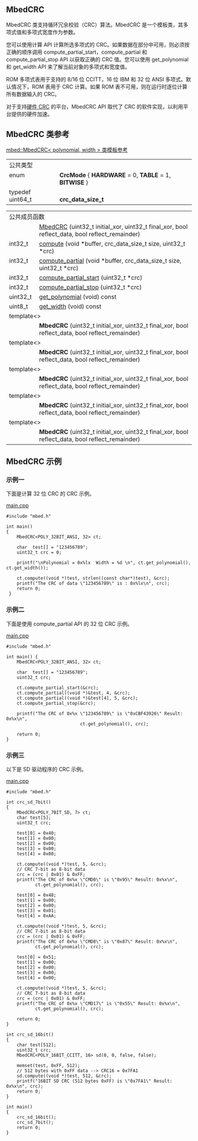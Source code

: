 ## MbedCRC
MbedCRC 类支持循环冗余校验（CRC）算法。MbedCRC 是一个模板类，其多项式值和多项式宽度作为参数。

您可以使用计算 API 计算所选多项式的 CRC。如果数据在部分中可用，则必须按正确的顺序调用 compute_partial_start，compute_partial 和 compute_partial_stop API 以获取正确的 CRC 值。您可以使用 get_polynomial 和 get_width API 来了解当前对象的多项式和宽度值。

ROM 多项式表用于支持的 8/16 位 CCITT，16 位 IBM 和 32 位 ANSI 多项式。默认情况下，ROM 表用于 CRC 计算。如果 ROM 表不可用，则在运行时逐位计算所有数据输入的 CRC。

对于支持[硬件 CRC](https://os.mbed.com/docs/v5.9/reference/hardware-crc.html) 的平台，MbedCRC API 取代了 CRC 的软件实现，以利用平台提供的硬件加速。

## MbedCRC 类参考
[mbed::MbedCRC< polynomial, width > 类模板参考](http://os.mbed.com/docs/v5.9/mbed-os-api-doxy/classmbed_1_1_mbed_c_r_c.html)

<table><tbody><tr><td colspan="2">公共类型</td>
		</tr><tr><td style="vertical-align:top;"><a id="a460b4a23de42769fdfea09bfbdf5f370" target="_blank"></a>enum &nbsp;</td>
			<td style="vertical-align:bottom;"><strong>CrcMode</strong> { <strong>HARDWARE</strong> = 0, <strong>TABLE</strong> = 1, <strong>BITWISE</strong> }</td>
		</tr><tr><td style="vertical-align:top;"><a id="a74a3b0f7cede6da24b596640eda679ea" target="_blank"></a> typedef uint64_t&nbsp;</td>
			<td style="vertical-align:bottom;"><strong>crc_data_size_t</strong></td>
		</tr></tbody></table>
<table><tbody><tr><td colspan="2">公共成员函数</td>
		</tr><tr><td style="vertical-align:top;">&nbsp;</td>
			<td style="vertical-align:bottom;"><a href="http://os.mbed.com/docs/v5.9/mbed-os-api-doxy/classmbed_1_1_mbed_c_r_c.html#a00dd2fd5840f07683b99f5580a87fbe9" rel="nofollow" target="_blank">MbedCRC</a> (uint32_t initial_xor, uint32_t final_xor, bool reflect_data, bool reflect_remainder)</td>
		</tr><tr><td style="vertical-align:top;">int32_t&nbsp;</td>
			<td style="vertical-align:bottom;"><a href="http://os.mbed.com/docs/v5.9/mbed-os-api-doxy/classmbed_1_1_mbed_c_r_c.html#aa16c2dfcfb60d912defec6aefe1d2445" rel="nofollow" target="_blank">compute</a> (void *buffer, crc_data_size_t size, uint32_t *crc)</td>
		</tr><tr><td style="vertical-align:top;">int32_t&nbsp;</td>
			<td style="vertical-align:bottom;"><a href="http://os.mbed.com/docs/v5.9/mbed-os-api-doxy/classmbed_1_1_mbed_c_r_c.html#a5a16dba5203cafc08456c8201c29ebcd" rel="nofollow" target="_blank">compute_partial</a> (void *buffer, crc_data_size_t size, uint32_t *crc)</td>
		</tr><tr><td style="vertical-align:top;">int32_t&nbsp;</td>
			<td style="vertical-align:bottom;"><a href="http://os.mbed.com/docs/v5.9/mbed-os-api-doxy/classmbed_1_1_mbed_c_r_c.html#a79f254dcb21ddc55392c7e0414e03903" rel="nofollow" target="_blank">compute_partial_start</a> (uint32_t *crc)</td>
		</tr><tr><td style="vertical-align:top;">int32_t&nbsp;</td>
			<td style="vertical-align:bottom;"><a href="http://os.mbed.com/docs/v5.9/mbed-os-api-doxy/classmbed_1_1_mbed_c_r_c.html#a3b04710727e681b9029d5f321ae63cd0" rel="nofollow" target="_blank">compute_partial_stop</a> (uint32_t *crc)</td>
		</tr><tr><td style="vertical-align:top;">uint32_t&nbsp;</td>
			<td style="vertical-align:bottom;"><a href="http://os.mbed.com/docs/v5.9/mbed-os-api-doxy/classmbed_1_1_mbed_c_r_c.html#a164d73b75ab7c3d60e518f4a93f281bd" rel="nofollow" target="_blank">get_polynomial</a> (void) const</td>
		</tr><tr><td style="vertical-align:top;">uint8_t&nbsp;</td>
			<td style="vertical-align:bottom;"><a href="http://os.mbed.com/docs/v5.9/mbed-os-api-doxy/classmbed_1_1_mbed_c_r_c.html#ab804b27ccd1460aaed8f7d94c8f6931b" rel="nofollow" target="_blank">get_width</a> (void) const</td>
		</tr><tr><td colspan="2"><a id="aae2f4bc3ff10267b1e8e079fe81f2b5b" target="_blank"></a> template&lt;&gt;</td>
		</tr><tr><td style="vertical-align:top;">&nbsp;</td>
			<td style="vertical-align:bottom;"><strong>MbedCRC</strong> (uint32_t initial_xor, uint32_t final_xor, bool reflect_data, bool reflect_remainder)</td>
		</tr><tr><td colspan="2"><a id="a7aab3db6bc864858b7b0b97c236314e5" target="_blank"></a> template&lt;&gt;</td>
		</tr><tr><td style="vertical-align:top;">&nbsp;</td>
			<td style="vertical-align:bottom;"><strong>MbedCRC</strong> (uint32_t initial_xor, uint32_t final_xor, bool reflect_data, bool reflect_remainder)</td>
		</tr><tr><td colspan="2"><a id="abe056bfdd49cc8ade256ed99b358f2fe" target="_blank"></a> template&lt;&gt;</td>
		</tr><tr><td style="vertical-align:top;">&nbsp;</td>
			<td style="vertical-align:bottom;"><strong>MbedCRC</strong> (uint32_t initial_xor, uint32_t final_xor, bool reflect_data, bool reflect_remainder)</td>
		</tr><tr><td colspan="2"><a id="ac5b4e9201a534557c1d4b75a29f70d58" target="_blank"></a> template&lt;&gt;</td>
		</tr><tr><td style="vertical-align:top;">&nbsp;</td>
			<td style="vertical-align:bottom;"><strong>MbedCRC</strong> (uint32_t initial_xor, uint32_t final_xor, bool reflect_data, bool reflect_remainder)</td>
		</tr><tr><td colspan="2"><a id="a5b8ec34a0be1f6699fac17747d07dc08" target="_blank"></a> template&lt;&gt;</td>
		</tr><tr><td style="vertical-align:top;">&nbsp;</td>
			<td style="vertical-align:bottom;"><strong>MbedCRC</strong> (uint32_t initial_xor, uint32_t final_xor, bool reflect_data, bool reflect_remainder)</td>
		</tr></tbody></table>
        
## MbedCRC 示例
### 示例一

下面是计算 32 位 CRC 的 CRC 示例。

[main.cpp](https://os.mbed.com/teams/mbed_example/code/CRC_example/file/a9d9b5c4a32b/main.cpp)        
```
#include "mbed.h"
 
int main()
{
    MbedCRC<POLY_32BIT_ANSI, 32> ct;
 
    char  test[] = "123456789";
    uint32_t crc = 0;
 
    printf("\nPolynomial = 0x%lx  Width = %d \n", ct.get_polynomial(), ct.get_width());
 
    ct.compute((void *)test, strlen((const char*)test), &crc);
    printf("The CRC of data \"123456789\" is : 0x%lx\n", crc);
    return 0;
 }
``` 
### 示例二

下面是使用 compute_partial API 的 32 位 CRC 示例。

[main.cpp](https://os.mbed.com/teams/mbed_example/code/CRC_partial_example/file/834c44916a38/main.cpp)
```
#include "mbed.h"
 
int main() {
    MbedCRC<POLY_32BIT_ANSI, 32> ct;
 
    char  test[] = "123456789";
    uint32_t crc;
 
    ct.compute_partial_start(&crc);
    ct.compute_partial((void *)&test, 4, &crc);
    ct.compute_partial((void *)&test[4], 5, &crc);
    ct.compute_partial_stop(&crc);
    
    printf("The CRC of 0x%x \"123456789\" is \"0xCBF43926\" Result: 0x%x\n", 
                            ct.get_polynomial(), crc);
    
    return 0;
}
``` 
### 示例三

以下是 SD 驱动程序的 CRC 示例。

[main.cpp](https://os.mbed.com/teams/mbed_example/code/CRC_eample_sd/file/ee110889fa99/main.cpp)      
```
#include "mbed.h"
 
int crc_sd_7bit()
{
    MbedCRC<POLY_7BIT_SD, 7> ct;
    char test[5];
    uint32_t crc;
 
    test[0] = 0x40;
    test[1] = 0x00;
    test[2] = 0x00;
    test[3] = 0x00;
    test[4] = 0x00;
 
    ct.compute((void *)test, 5, &crc);
    // CRC 7-bit as 8-bit data
    crc = (crc | 0x01) & 0xFF;
    printf("The CRC of 0x%x \"CMD0\" is \"0x95\" Result: 0x%x\n",
           ct.get_polynomial(), crc);
 
    test[0] = 0x48;
    test[1] = 0x00;
    test[2] = 0x00;
    test[3] = 0x01;
    test[4] = 0xAA;
 
    ct.compute((void *)test, 5, &crc);
    // CRC 7-bit as 8-bit data
    crc = (crc | 0x01) & 0xFF;
    printf("The CRC of 0x%x \"CMD8\" is \"0x87\" Result: 0x%x\n",
           ct.get_polynomial(), crc);
 
    test[0] = 0x51;
    test[1] = 0x00;
    test[2] = 0x00;
    test[3] = 0x00;
    test[4] = 0x00;
 
    ct.compute((void *)test, 5, &crc);
    // CRC 7-bit as 8-bit data
    crc = (crc | 0x01) & 0xFF;
    printf("The CRC of 0x%x \"CMD17\" is \"0x55\" Result: 0x%x\n",
           ct.get_polynomial(), crc);
 
    return 0;
}
 
int crc_sd_16bit()
{
    char test[512];
    uint32_t crc;
    MbedCRC<POLY_16BIT_CCITT, 16> sd(0, 0, false, false);
 
    memset(test, 0xFF, 512);
    // 512 bytes with 0xFF data --> CRC16 = 0x7FA1
    sd.compute((void *)test, 512, &crc);
    printf("16BIT SD CRC (512 bytes 0xFF) is \"0x7FA1\" Result: 0x%x\n", crc);
    return 0;
}
 
int main()
{
    crc_sd_16bit();
    crc_sd_7bit();
    return 0;
}
``` 
